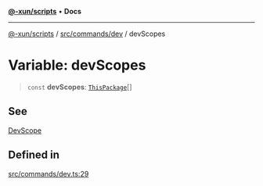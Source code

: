 [**@-xun/scripts**](../../../../README.md) • **Docs**

***

[@-xun/scripts](../../../../README.md) / [src/commands/dev](../README.md) / devScopes

# Variable: devScopes

> `const` **devScopes**: [`ThisPackage`](../../../configure/enumerations/ThisPackageGlobalScope.md#thispackage)[]

## See

[DevScope](../../../configure/enumerations/ThisPackageGlobalScope.md)

## Defined in

[src/commands/dev.ts:29](https://github.com/Xunnamius/xscripts/blob/ba9f63839da3826ddc001b87c07464b3feaa49e7/src/commands/dev.ts#L29)
